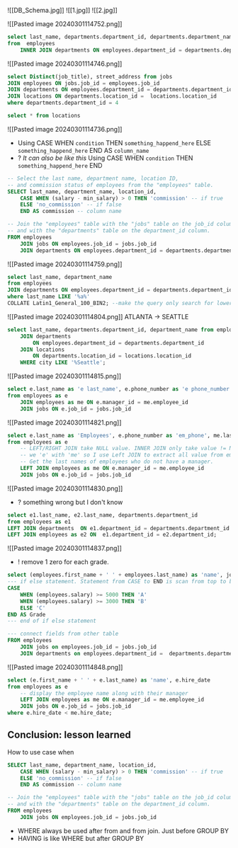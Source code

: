 ![[DB_Schema.jpg]]
![[1.jpg]]
![[2.jpg]]

![[Pasted image 20240301114752.png]]
```sql
select last_name, departments.department_id, departments.department_name
from  employees
    INNER JOIN departments ON employees.department_id = departments.department_id;
```
![[Pasted image 20240301114746.png]]
```sql
select Distinct(job_title), street_address from jobs
JOIN employees ON jobs.job_id = employees.job_id
JOIN departments ON employees.department_id = departments.department_id
JOIN locations ON departments.location_id =  locations.location_id  
where departments.department_id = 4

select * from locations
```
![[Pasted image 20240301114736.png]]
+ Using CASE WHEN `condition` THEN `something_happend_here` ELSE `something_happend_here` END AS `column_name`
+ ? *It can also be like this* Using CASE WHEN `condition` THEN `something_happend_here` END 
```sql
-- Select the last name, department name, location ID,
-- and commission status of employees from the "employees" table.
SELECT last_name, department_name, location_id,
    CASE WHEN (salary - min_salary) > 0 THEN 'commission' -- if true  
    ELSE 'no_commission' -- if false
    END AS commission -- column name

-- Join the "employees" table with the "jobs" table on the job_id column
-- and with the "departments" table on the department_id column.
FROM employees
    JOIN jobs ON employees.job_id = jobs.job_id
    JOIN departments ON employees.department_id = departments.department_id;
```
![[Pasted image 20240301114759.png]]
```sql
select last_name, department_name
from employees
JOIN departments ON employees.department_id = departments.department_id
where last_name LIKE '%a%'
COLLATE Latin1_General_100_BIN2; --make the query only search for lowercase a
```
![[Pasted image 20240301114804.png]]
ATLANTA -> SEATTLE
```sql
select last_name, departments.department_id, department_name from employees
    JOIN departments
        ON employees.department_id = departments.department_id
    JOIN locations
        ON departments.location_id = locations.location_id
    WHERE city LIKE '%Seattle';
```
![[Pasted image 20240301114815.png]]
```sql
select e.last_name as 'e last_name', e.phone_number as 'e phone_number', me.last_name as 'me last_name', me.phone_number as 'me phone_number'
from employees as e
    JOIN employees as me ON e.manager_id = me.employee_id 
    JOIN jobs ON e.job_id = jobs.job_id
```
![[Pasted image 20240301114821.png]]
```sql
select e.last_name as 'Employees', e.phone_number as 'em_phone', me.last_name as 'Manager', me.phone_number as 'ma_phone'
from employees as e
    -- LEFT/RIGHT JOIN take NULL value. INNER JOIN only take value != NULL
    -- we 'e' with 'me' so I use Left JOIN to extract all value from employees 
    -- Get the last names of employees who do not have a manager.
    LEFT JOIN employees as me ON e.manager_id = me.employee_id 
    JOIN jobs ON e.job_id = jobs.job_id
```
![[Pasted image 20240301114830.png]]
+ ? something wrong but I don't know
```sql
select e1.last_name, e2.last_name, departments.department_id 
from employees as e1
LEFT JOIN departments  ON e1.department_id = departments.department_id
LEFT JOIN employees as e2 ON  e1.department_id = e2.department_id;

```
![[Pasted image 20240301114837.png]]
+ ! remove 1 zero for each grade.
```sql
select (employees.first_name + ' ' + employees.last_name) as 'name', jobs.job_title, departments.department_name, employees.salary,
--- if else statement. Statement from CASE to END is scan from top to bottom. Not bottom up like the main query line. 
CASE 
    WHEN (employees.salary) >= 5000 THEN 'A'
    WHEN (employees.salary) >= 3000 THEN 'B' 
    ELSE 'C'
END AS Grade
--- end of if else statement

--- connect fields from other table
FROM employees 
    JOIN jobs on employees.job_id = jobs.job_id
    JOIN departments on employees.department_id =  departments.department_id ;
```
![[Pasted image 20240301114848.png]]
```sql
select (e.first_name + ' ' + e.last_name) as 'name', e.hire_date
from employees as e
    -- display the employee name along with their manager
    LEFT JOIN employees as me ON e.manager_id = me.employee_id 
    JOIN jobs ON e.job_id = jobs.job_id
where e.hire_date < me.hire_date;
```


## Conclusion: lesson learned
How to use case when
```sql
SELECT last_name, department_name, location_id,
    CASE WHEN (salary - min_salary) > 0 THEN 'commission' -- if true  
    ELSE 'no_commission' -- if false
    END AS commission -- column name

-- Join the "employees" table with the "jobs" table on the job_id column
-- and with the "departments" table on the department_id column.
FROM employees
    JOIN jobs ON employees.job_id = jobs.job_id
```

+ WHERE always be used after from and from join. Just before GROUP BY
+ HAVING is like WHERE but after GROUP BY

